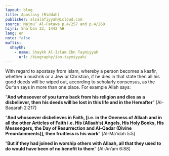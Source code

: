 ```yaml
---
layout: blog
title: Apostasy (Riddah)
publisher: alsalafiyyah@icloud.com
source: Majmu’ Al-Fatawa p.4/257 and p.4/268
hijri: Sha'ban 23, 1442 AH
lang: en
note: false
muftis:
  shaykh: 
    - name: Shaykh Al-Islam Ibn Taymiyyah
      url: /biography/ibn-taymiyyah/
---
```


With regard to apostasy from Islam, whereby a person becomes a kaafir, whether a mushrik or a Jew or Christian, if he dies in that state then all his good deeds will be wiped out, according to scholarly consensus, as the Qur’an says in more than one place. For example Allah says:

“**And whosoever of you turns back from his religion and dies as a disbeliever, then his deeds will be lost in this life and in the Hereafter**” [Al-Baqarah 2:217] 

“**And whosoever disbelieves in Faith, [i.e. in the Oneness of Allaah and in all the other Articles of Faith i.e. His (Allaah’s) Angels, His Holy Books, His Messengers, the Day of Resurrection and Al-Qadar (Divine Preordainments)], then fruitless is his work**” [Al-Ma’idah 5:5] 

“**But if they had joined in worship others with Allaah, all that they used to do would have been of no benefit to them**” [Al-An’am 6:88]
